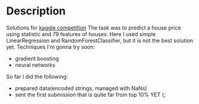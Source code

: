 # Description
Solutions for [kaggle competition](https://www.kaggle.com/c/house-prices-advanced-regression-techniques)
The task was to predict a house price using statistic and 79 features of houses. Here I used simple LinearRegression and RandomForestClassifier, but it is not the best solution yet.
Techniques I'm gonna try soon:
- gradient boosting
- neural networks

So far I did the following:
- prepared data(encoded strings, managed with NaNs)
- sent the first submission that is quite far from top 10% YET (;
